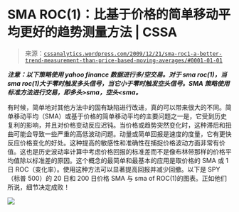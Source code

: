 <!--yml

分类：未分类

日期：2024-05-12 18:39:30

-->

# SMA ROC(1)：比基于价格的简单移动平均更好的趋势测量方法 | CSSA

> 来源：[`cssanalytics.wordpress.com/2009/12/21/sma-roc1-a-better-trend-measurement-than-price-based-moving-averages/#0001-01-01`](https://cssanalytics.wordpress.com/2009/12/21/sma-roc1-a-better-trend-measurement-than-price-based-moving-averages/#0001-01-01)

***注意：以下策略使用 yahoo finance 数据进行多/空交易。对于 sma roc(1)，当 sma roc(1)大于零时触发多头信号，当它小于零时触发空头信号。SMA 策略使用标准方法进行交易，即多头>sma，空头<sma。***

有时候，简单地对其他方法中的固有缺陷进行改进，真的可以带来很大的不同。简单移动平均（SMA）或基于价格的简单移动平均的主要问题之一是，它受到历史复利的影响，并且对价格变动反应迟钝。当价格或趋势突然变化时，这种滞后和扭曲可能会导致一些严重的高低波动问题。动量或简单回报是速度的度量，它有更快反应价格变化的好处。这种提高的敏感性和准确性在捕捉价格波动方面非常有价值。这也是历史波动率计算中考虑价格回报的标准差而不是像布林带那样的价格平均值除以标准差的原因。这个概念的最简单和最基本的应用是取价格的 SMA 或 1 日 ROC（变化率）。使用这种方法可以显著提高回报并减少回撤。以下是 SPY（标普 500）的 20 日和 200 日价格 SMA 与 sma of ROC(1)的图表。正如他们所说，细节决定成败！

![](https://cssanalytics.files.wordpress.com/2009/12/1031.png)
